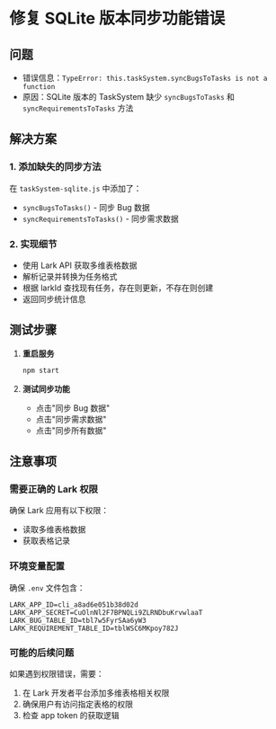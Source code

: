 # 修复 SQLite 版本同步功能错误

## 问题
- 错误信息：`TypeError: this.taskSystem.syncBugsToTasks is not a function`
- 原因：SQLite 版本的 TaskSystem 缺少 `syncBugsToTasks` 和 `syncRequirementsToTasks` 方法

## 解决方案

### 1. 添加缺失的同步方法
在 `taskSystem-sqlite.js` 中添加了：
- `syncBugsToTasks()` - 同步 Bug 数据
- `syncRequirementsToTasks()` - 同步需求数据

### 2. 实现细节
- 使用 Lark API 获取多维表格数据
- 解析记录并转换为任务格式
- 根据 larkId 查找现有任务，存在则更新，不存在则创建
- 返回同步统计信息

## 测试步骤

1. **重启服务**
   ```bash
   npm start
   ```

2. **测试同步功能**
   - 点击"同步 Bug 数据"
   - 点击"同步需求数据"
   - 点击"同步所有数据"

## 注意事项

### 需要正确的 Lark 权限
确保 Lark 应用有以下权限：
- 读取多维表格数据
- 获取表格记录

### 环境变量配置
确保 `.env` 文件包含：
```env
LARK_APP_ID=cli_a8ad6e051b38d02d
LARK_APP_SECRET=CuOlnNl2F7BPNQLi9ZLRNDbuKrvwlaaT
LARK_BUG_TABLE_ID=tbl7w5FyrSAa6yW3
LARK_REQUIREMENT_TABLE_ID=tblWSC6MKpoy782J
```

### 可能的后续问题
如果遇到权限错误，需要：
1. 在 Lark 开发者平台添加多维表格相关权限
2. 确保用户有访问指定表格的权限
3. 检查 app token 的获取逻辑
